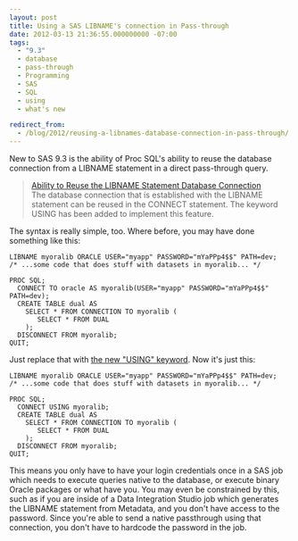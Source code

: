 ```yaml
---
layout: post
title: Using a SAS LIBNAME's connection in Pass-through
date: 2012-03-13 21:36:55.000000000 -07:00
tags:
  - "9.3"
  - database
  - pass-through
  - Programming
  - SAS
  - SQL
  - using
  - what's new

redirect_from:
  - /blog/2012/reusing-a-libnames-database-connection-in-pass-through/
---
```


<p>New to SAS 9.3 is the ability of Proc SQL's ability to reuse the database connection from a LIBNAME statement in a direct pass-through query.</p>
<blockquote><p>
<a href="http://support.sas.com/documentation/cdl/en/whatsnew/64209/HTML/default/viewer.htm#sqlprocwhatsnew93.htm">Ability to Reuse the LIBNAME Statement Database Connection</a><br />
The database connection that is established with the LIBNAME statement can be reused in the CONNECT statement. The keyword USING has been added to implement this feature.</p></blockquote>
<p>The syntax is really simple, too. Where before, you may have done something like this:</p>

```sas
LIBNAME myoralib ORACLE USER="myapp" PASSWORD="mYaPPp4$$" PATH=dev;
/* ...some code that does stuff with datasets in myoralib... */

PROC SQL;
  CONNECT TO oracle AS myoralib(USER="myapp" PASSWORD="mYaPPp4$$" PATH=dev);
  CREATE TABLE dual AS
    SELECT * FROM CONNECTION TO myoralib (
       SELECT * FROM DUAL
    );
  DISCONNECT FROM myoralib;
QUIT;
```

<p>Just replace that with <a href="http://support.sas.com/documentation/cdl/en/sqlproc/63043/HTML/default/viewer.htm#n0dvpyfvarx8cun1xif861xhh3k5.htm">the new "USING" keyword</a>. Now it's just this:</p>

```sas
LIBNAME myoralib ORACLE USER="myapp" PASSWORD="mYaPPp4$$" PATH=dev;
/* ...some code that does stuff with datasets in myoralib... */

PROC SQL;
  CONNECT USING myoralib;
  CREATE TABLE dual AS
    SELECT * FROM CONNECTION TO myoralib (
       SELECT * FROM DUAL
    );
  DISCONNECT FROM myoralib;
QUIT;
```

<p>This means you only have to have your login credentials once in a SAS job which needs to execute queries native to the database, or execute binary Oracle packages or what have you. You may even be constrained by this, such as if you are inside of a Data Integration Studio job which generates the LIBNAME statement from Metadata, and you don't have access to the password. Since you're able to send a native passthrough using that connection, you don't have to hardcode the password in the job.</p>
